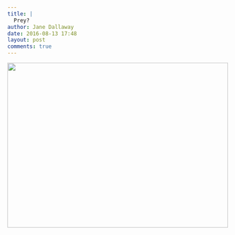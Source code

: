 ```yaml
---
title: |
  Prey?
author: Jane Dallaway
date: 2016-08-13 17:48
layout: post
comments: true
---
```


<div><a href="http://static.skitters.dallaway.com/tp_IMG_1250.JPG"><img src="http://static.skitters.dallaway.com/tp_thumb_IMG_1250.JPG" width="500" height="375"/></a></div>



  

      
